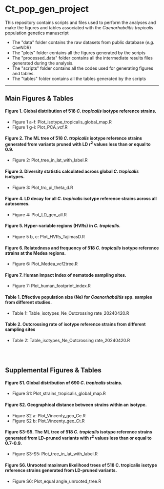 # Ct_pop_gen_project

This repository contains scripts and files used to perform the analyses and make the figures and tables associated with the *Caenorhabditis tropicalis* population genetics manuscript 

- The "data" folder contains the raw datasets from public database (*e.g.* CaeNDR)
- The "plots" folder contains all the figures generated by the scripts
- The "processed_data" folder contains all the intermediate results files generated during the analysis.
- The "scripts" folder contains all the codes used for generating figures and tables.
- The "tables" folder contains all the tables generated by the scripts

---

## Main Figures & Tables

#### Figure 1. Global distribution of 518 *C. tropicalis* isotype reference strains.
- Figure 1 a-f: Plot_isotype_tropicalis_global_map.R 
- Figure 1 g-i: Plot_PCA_vcf.R

#### Figure 2. The ML tree of 518 *C. tropicalis* isotype reference strains generated from variants pruned with LD r<sup>2</sup> values less than or equal to 0.9.
- Figure 2: Plot_tree_in_lat_with_label.R

#### Figure 3. Diversity statistic calculated across global *C. tropicalis* isotypes.
- Figure 3: Plot_tro_pi_theta_d.R

#### Figure 4. LD decay for all *C. tropicalis* isotype reference strains across all autosomes. 
- Figure 4: Plot_LD_geo_all.R

#### Figure 5. Hyper-variable regions (HVRs) in *C. tropicalis*.
- Figure 5 b, c: Plot_HVRs_TajimasD.R

#### Figure 6. Relatedness and frequency of 518 *C. tropicalis* isotype reference strains at the Medea regions.
- Figure 6: Plot_Medea_vcf2tree.R

#### Figure 7. Human Impact Index of nematode sampling sites. 
- Figure 7: Plot_human_footprint_index.R

#### Table 1. Effective population size (Ne) for *Caenorhabditis* spp. samples from different studies.​​
- Table 1: Table_isotypes_Ne_Outcrossing rate_20240420.R

#### Table 2. Outcrossing rate of isotype reference strains from different sampling sites
- Table 2: Table_isotypes_Ne_Outcrossing rate_20240420.R


<br>
<br>

## Supplemental Figures & Tables

#### Figure S1. Global distribution of 690 *C. tropicalis* strains.
- Figure S1: Plot_strains_tropicalis_global_map.R

#### Figure S2. Geographical distance between strains within an isotype.
- Figure S2 a: Plot_Vincenty_geo_Ce.R
- Figure S2 b: Plot_Vincenty_geo_Ct.R

#### Figure S3-S5. The ML tree of 518 *C. tropicalis* isotype reference strains generated from LD-pruned variants with r<sup>2</sup> values less than or equal to 0.7-0.9.
- Figure S3-S5: Plot_tree_in_lat_with_label.R

#### Figure S6. Unrooted maximum likelihood trees of 518 C. tropicalis isotype reference strains generated from LD-pruned variants.
- Figure S6: Plot_equal angle_unrooted_tree.R

#### 








